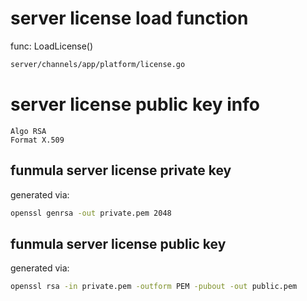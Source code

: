 # server license load function

func: LoadLicense()

```bash
server/channels/app/platform/license.go
```

# server license public key info

```
Algo RSA
Format X.509
```

## funmula server license private key

generated via:

```bash
openssl genrsa -out private.pem 2048
```

## funmula server license public key

generated via:

```bash
openssl rsa -in private.pem -outform PEM -pubout -out public.pem
```